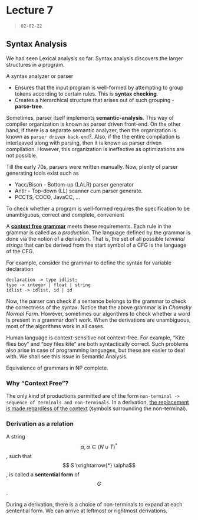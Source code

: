 # Lecture 7

> `02-02-22`

## Syntax Analysis

We had seen Lexical analysis so far. Syntax analysis discovers the larger structures in a program.

A syntax analyzer or parser

- Ensures that the input program is well-formed by attempting to group tokens according to certain rules. This is **syntax checking**.
- Creates a hierarchical structure that arises out of such grouping - **parse-tree**.

Sometimes, parser itself implements **semantic-analysis**. This way of compiler organization is known as parser driven front-end. On the other hand, if there is a separate semantic analyzer, then the organization is known as `parser driven back-end`?. Also, if the the entire compilation is interleaved along with parsing, then it is known as parser driven compilation. However, this organization is ineffective as optimizations are not possible.

Till the early 70s, parsers were written manually. Now, plenty of parser generating tools exist such as 

- Yacc/Bison - Bottom-up (LALR) parser generator
- Antlr - Top-down (LL) scanner cum parser generate.
- PCCTS, COCO, JavaCC, ...

To check whether a program is well-formed requires the specification to be unambiguous, correct and complete, convenient

A [**context free grammar**](https://sudhansh6.github.io/posts/automata#context-free-grammar) meets these requirements. Each rule in the grammar is called as a *production*. The language defined by the grammar is done via the notion of a derivation. That is, the set of all possible *terminal strings*  that can be derived from the start symbol of a CFG is the language of the CFG.

For example, consider the grammar to define the syntax for variable declaration

```
declaration -> type idlist;
type -> integer | float | string
idlist -> idlist, id | id
```

Now, the parser can check if a sentence belongs to the grammar to check the correctness of the syntax. Notice that the above grammar is in *Chomsky Normal Form*. However, sometimes our algorithms to check whether a word is present in a grammar don’t work. When the derivations are unambiguous, most of the algorithms work in all cases. 

Human language is context-sensitive not context-free. For example, “Kite flies boy” and “boy files kite” are both syntactically correct. Such problems also arise in case of programming languages, but these are easier to deal with. We shall see this issue in Semantic Analysis.

Equivalence of grammars in NP complete.

### Why “Context Free”?

The only kind of productions permitted are of the form `non-terminal -> sequence of terminals and non-terminals`. In a derivation, <u>the replacement is made regardless of the context</u> (symbols surrounding the non-terminal).

### Derivation as a relation

A string $$\alpha, \alpha \in (N \cup T)^*$$, such that $$ S \xrightarrow{*} \alpha$$, is called a **sentential form** of $$G$$.  

During a derivation, there is a choice of non-terminals to expand at each sentential form. We can arrive at leftmost or rightmost derivations.